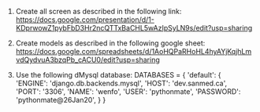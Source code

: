 1. Create all screen as described in the following link:
https://docs.google.com/presentation/d/1-KDprwowZ1pybFbD3Hr2ncQTTxBaCHL5wAzIpSyLN9s/edit?usp=sharing

2. Create models as described in the following google sheet:
https://docs.google.com/spreadsheets/d/1AoHQPaRHoHL4hyAYjKqjhLmvdQydvuA3bzqPb_cACU0/edit?usp=sharing

3. Use the following dMysql database:
DATABASES = {
    'default': {
        'ENGINE': 'django.db.backends.mysql',
        'HOST': 'dev.sanmed.ca',
        'PORT': '3306',
        'NAME': 'wenfo',
        'USER': 'pythonmate',
        'PASSWORD': 'pythonmate@26Jan20',
    }
}
